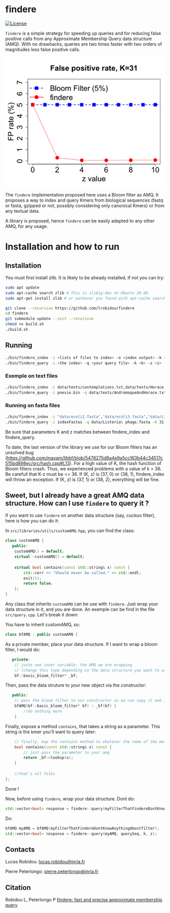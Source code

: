 # findere

[![License](http://img.shields.io/:license-affero-blue.svg)](http://www.gnu.org/licenses/agpl-3.0.en.html)

`findere` is a simple strategy for speeding up queries and for reducing false positive calls from any Approximate Membership Query data structure (AMQ). With no drawbacks, queries are two times faster with two orders of magnitudes less false positive calls.

<img src="paper_companion/HMP_analyses/fpr_wrt_z/fpr_simple.png" alt="fpr" width="600"/>

The `findere` implementation proposed here uses a Bloom filter as AMQ. It proposes a way to index and query Kmers from biological sequences (fastq or fasta, gzipped or not, possibly considering only canonical Kmers) or from any textual data. 

A library is proposed, hence `findere` can be easily adapted to any other AMQ, for any usage.

# Installation and how to run
## Installation
You must first install zlib. It is likely to be already installed, if not you can try:
```bash
sudo apt update
sudo apt-cache search zlib # This is zlib1g-dev on Ubuntu 20.04.
sudo apt-get install zlib # or wathever you found with apt-cache search
```

```bash
git clone --recursive https://github.com/lrobidou/findere
cd findere
git submodule update --init --recursive
chmod +x build.sh
./build.sh
```
## Running
```bash
./bin/findere_index -i <lists of files to index> -o <index output> -k <k> -z <z> -b <size in bits> -t <type of data you want to index>
./bin/findere_query -i <the index> -q <your query file> -k <k> -z <z> -t <type of data you indexed>
```
### Exemple on text files
```bash
./bin/findere_index -i data/texts/contemplations.txt,data/texts/Horace.txt,data/texts/Le_Cid.txt,data/texts/Maastricht.txt,data/texts/Othon.txt,data/texts/Lettres_persanes.txt -o poesie.bin -K 31 -z 5 -b 1000000 -t text
./bin/findere_query -i poesie.bin -q data/texts/AndromaqueAndHorace.txt -K 31 -z 5 -t text
```

### Running on fasta files
```bash
./bin/findere_index -i "data/ecoli2.fasta","data/ecoli3.fasta","data/Listeria phage.fasta","data/Penicillium chrysogenum.fasta" -o indexFastas -K 31 -z 3 -b 10000000 5 -t fasta
./bin/findere_query -i indexFastas -q data/Listeria\ phage.fasta -K 31 -z 3 -t fasta
```

Be sure that parameters K and z matches between findere_index and findere_query.

To date, the last version of the library we use for our Bloom filters has an unsolved bug (https://github.com/mavam/libbf/blob/5478275d8a4e9a5cc163b44c34517c515bd898ec/src/hash.cpp#L13). For a high value of K, the hash function of Bloom filters crash. Thus, we experienced problems with a value of k > 36. Be carefull that K-z must be <= 36. If (K, z) is (37, 0) or (38, 1), findere_index will throw an exception. If (K, z) is (37, 1) or (38, 2), everything will be fine. 

## Sweet, but I already have a great AMQ data structure. How can I use `findere` to query it ?

If you want to use `findere` on another data structure (say, cuckoo filter), here is how you can do it:

In `src/libraries/utils/customAMQ.hpp`, you can find the class:
```c++
class customAMQ {
   public:
    customAMQ() = default;
    virtual ~customAMQ() = default;

    virtual bool contains(const std::string& x) const {
        std::cerr << "Should never be called." << std::endl;
        exit(1);
        return false;
    };
}
```

Any class that inherits `customAMQ` can be use with `findere`. Just wrap your data structure in it, and you are done. An exemple can be find in the file `src/query.cpp`. Let's break it down:

You have to inherit customAMQ, so:
```c++
class bfAMQ : public customAMQ {
```
As a private member, place your data structure. If I want to wrap a bloom filter, I would do:
```c++
   private:
    // juste one inner variable: the AMQ we are wrapping
    // (change this type depending on the data structure you want to use)
    bf::basic_bloom_filter* _bf;
```
Then, pass the data struture to your new object via the constructor:
```c++
   public:
    // pass the bloom filter to our constructor so wa can copy it and just store it
    bfAMQ(bf::basic_bloom_filter* bf) : _bf(bf) {
        //do nothing more
    }
```
Finally, expose a method `contains`, that takes a string as a parameter. This string is the kmer you'll want to query later:
```c++
    // finally, map the contains method to whatever the name of the method of our inner bloom filter
    bool contains(const std::string& x) const {
        // just pass the parameter to your amq
        return _bf->lookup(x);
    }

    //that's all folks
};
```
Done !

Now, before using `findere`, wrap your data structure.
Dont do:

```c++
std::vector<bool> response = findere::query(myFilterThatFindereDontKnowAnythingAboutfilter, querySeq, k, z);//findere can't handle it!
```
Do:
```c++
bfAMQ myAMQ = bfAMQ(myFilterThatFindereDontKnowAnythingAboutfilter);
std::vector<bool> response = findere::query(myAMQ, querySeq, k, z);
```

## Contacts

Lucas Robidou: lucas.robidou@inria.fr

Pierre Peterlongo: pierre.peterlongo@inria.fr

## Citation

Robidou L, Peterlongo P [findere: fast and precise approximate membership query](https://doi.org/10.1101/2021.05.31.446182)

